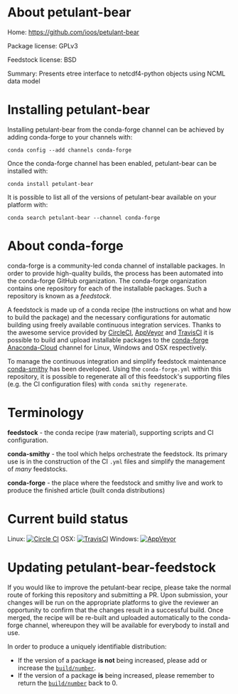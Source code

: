 About petulant-bear
===================

Home: https://github.com/ioos/petulant-bear

Package license: GPLv3

Feedstock license: BSD

Summary: Presents etree interface to netcdf4-python objects using NCML data model



Installing petulant-bear
========================

Installing petulant-bear from the conda-forge channel can be achieved by adding conda-forge to your channels with:

```
conda config --add channels conda-forge
```

Once the conda-forge channel has been enabled, petulant-bear can be installed with:

```
conda install petulant-bear
```

It is possible to list all of the versions of petulant-bear available on your platform with:

```
conda search petulant-bear --channel conda-forge
```


About conda-forge
=================

conda-forge is a community-led conda channel of installable packages.
In order to provide high-quality builds, the process has been automated into the
conda-forge GitHub organization. The conda-forge organization contains one repository 
for each of the installable packages. Such a repository is known as a *feedstock*.

A feedstock is made up of a conda recipe (the instructions on what and how to build
the package) and the necessary configurations for automatic building using freely
available continuous integration services. Thanks to the awesome service provided by
[CircleCI](https://circleci.com/), [AppVeyor](http://www.appveyor.com/)
and [TravisCI](https://travis-ci.org/) it is possible to build and upload installable
packages to the [conda-forge](https://anaconda.org/conda-forge)
[Anaconda-Cloud](http://docs.anaconda.org/) channel for Linux, Windows and OSX respectively.

To manage the continuous integration and simplify feedstock maintenance
[conda-smithy](http://github.com/conda-forge/conda-smithy) has been developed.
Using the ``conda-forge.yml`` within this repository, it is possible to regenerate all of
this feedstock's supporting files (e.g. the CI configuration files) with ``conda smithy regenerate``.


Terminology
===========

**feedstock** - the conda recipe (raw material), supporting scripts and CI configuration.

**conda-smithy** - the tool which helps orchestrate the feedstock.
                   Its primary use is in the construction of the CI ``.yml`` files
                   and simplify the management of *many* feedstocks.

**conda-forge** - the place where the feedstock and smithy live and work to
                  produce the finished article (built conda distributions)

Current build status
====================
Linux: [![Circle CI](https://circleci.com/gh/conda-forge/petulant-bear-feedstock.svg?style=svg)](https://circleci.com/gh/conda-forge/petulant-bear-feedstock)
OSX: [![TravisCI](https://travis-ci.org/conda-forge/petulant-bear-feedstock.svg?branch=master)](https://travis-ci.org/conda-forge/petulant-bear-feedstock) 
Windows: [![AppVeyor](https://ci.appveyor.com/api/projects/status/github/conda-forge/petulant-bear-feedstock?svg=True)](https://ci.appveyor.com/project/conda-forge/petulant-bear-feedstock/branch/master)


Updating petulant-bear-feedstock
================================

If you would like to improve the petulant-bear recipe, please take the normal
route of forking this repository and submitting a PR. Upon submission, your changes will
be run on the appropriate platforms to give the reviewer an opportunity to confirm that the
changes result in a successful build. Once merged, the recipe will be re-built and uploaded
automatically to the conda-forge channel, whereupon they will be available for everybody to
install and use.

In order to produce a uniquely identifiable distribution:
 * If the version of a package **is not** being increased, please add or increase
   the [``build/number``](http://conda.pydata.org/docs/building/meta-yaml.html#build-number-and-string). 
 * If the version of a package **is** being increased, please remember to return
   the [``build/number``](http://conda.pydata.org/docs/building/meta-yaml.html#build-number-and-string)
   back to 0.
